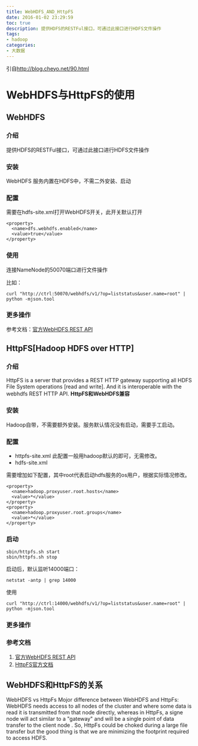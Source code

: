 ```yaml
---
title: WebHDFS_AND_HttpFS
date: 2016-01-02 23:29:59
toc: true
description: 提供HDFS的RESTFul接口，可通过此接口进行HDFS文件操作
tags:
- hadoop
categories:
- 大数据
---
```


引自<http://blog.cheyo.net/90.html>

# WebHDFS与HttpFS的使用
## WebHDFS
### 介绍
提供HDFS的RESTFul接口，可通过此接口进行HDFS文件操作
### 安装
WebHDFS 服务内置在HDFS中，不需二外安装、启动
### 配置
需要在hdfs-site.xml打开WebHDFS开关，此开关默认打开

```
<property>
  <name>dfs.webhdfs.enabled</name>
  <value>true</value>
</property>
```
### 使用
连接NameNode的50070端口进行文件操作

比如：

```
curl "http://ctrl:50070/webhdfs/v1/?op=liststatus&user.name=root" | python -mjson.tool
```
### 更多操作
参考文档：[官方WebHDFS REST API](https://hadoop.apache.org/docs/r2.4.1/hadoop-project-dist/hadoop-hdfs/WebHDFS.html)

## HttpFS[Hadoop HDFS over HTTP]
### 介绍
HttpFS is a server that provides a REST HTTP gateway supporting all HDFS File System operations [read and write]. And it is interoperable with the webhdfs REST HTTP API.
**HttpFS和WebHDFS兼容**
### 安装
Hadoop自带，不需要额外安装。服务默认情况没有启动，需要手工启动。
### 配置
* httpfs-site.xml
  此配置一般用hadoop默认的即可，无需修改。
* hdfs-site.xml

需要增加如下配置，其中root代表启动hdfs服务的os用户，根据实际情况修改。

```
<property>
  <name>hadoop.proxyuser.root.hosts</name>
  <value>*</value>
</property>
<property>
  <name>hadoop.proxyuser.root.groups</name>
  <value>*</value>
</property>
```

### 启动
```
sbin/httpfs.sh start
sbin/httpfs.sh stop
```
启动后，默认监听14000端口：

```
netstat -antp | grep 14000
```
使用

```
curl "http://ctrl:14000/webhdfs/v1/?op=liststatus&user.name=root" | python -mjson.tool
```
### 更多操作
### 参考文档

1. [官方WebHDFS REST API](https://hadoop.apache.org/docs/r2.4.1/hadoop-project-dist/hadoop-hdfs/WebHDFS.html)
2. [HttpFS官方文档](http://hadoop.apache.org/docs/r2.4.1/hadoop-hdfs-httpfs/index.html)

## WebHDFS和HttpFS的关系
WebHDFS vs HttpFs Mojor difference between WebHDFS and HttpFs: WebHDFS needs access to all nodes of the cluster and where some data is read it is transmitted from that node directly, whereas in HttpFs, a signe node will act similar to a "gateway" and will be a single point of data transfer to the client node . So, HttpFs could be choked during a large file transfer but the good thing is that we are minimizing the footprint required to access HDFS.
